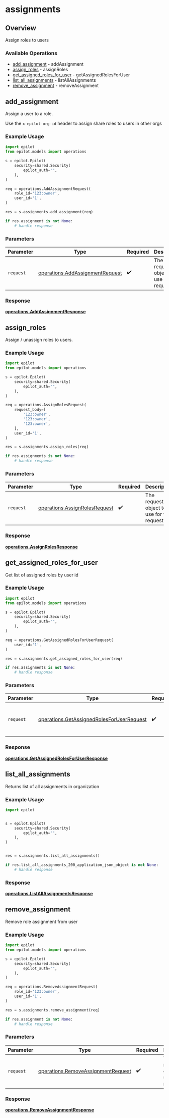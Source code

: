 # assignments

## Overview

Assign roles to users

### Available Operations

* [add_assignment](#add_assignment) - addAssignment
* [assign_roles](#assign_roles) - assignRoles
* [get_assigned_roles_for_user](#get_assigned_roles_for_user) - getAssignedRolesForUser
* [list_all_assignments](#list_all_assignments) - listAllAssignments
* [remove_assignment](#remove_assignment) - removeAssignment

## add_assignment

Assign a user to a role.

Use the `x-epilot-org-id` header to assign share roles to users in other orgs


### Example Usage

```python
import epilot
from epilot.models import operations

s = epilot.Epilot(
    security=shared.Security(
        epilot_auth="",
    ),
)

req = operations.AddAssignmentRequest(
    role_id='123:owner',
    user_id='1',
)

res = s.assignments.add_assignment(req)

if res.assignment is not None:
    # handle response
```

### Parameters

| Parameter                                                                          | Type                                                                               | Required                                                                           | Description                                                                        |
| ---------------------------------------------------------------------------------- | ---------------------------------------------------------------------------------- | ---------------------------------------------------------------------------------- | ---------------------------------------------------------------------------------- |
| `request`                                                                          | [operations.AddAssignmentRequest](../../models/operations/addassignmentrequest.md) | :heavy_check_mark:                                                                 | The request object to use for the request.                                         |


### Response

**[operations.AddAssignmentResponse](../../models/operations/addassignmentresponse.md)**


## assign_roles

Assign / unassign roles to users.

### Example Usage

```python
import epilot
from epilot.models import operations

s = epilot.Epilot(
    security=shared.Security(
        epilot_auth="",
    ),
)

req = operations.AssignRolesRequest(
    request_body=[
        '123:owner',
        '123:owner',
        '123:owner',
    ],
    user_id='1',
)

res = s.assignments.assign_roles(req)

if res.assignments is not None:
    # handle response
```

### Parameters

| Parameter                                                                      | Type                                                                           | Required                                                                       | Description                                                                    |
| ------------------------------------------------------------------------------ | ------------------------------------------------------------------------------ | ------------------------------------------------------------------------------ | ------------------------------------------------------------------------------ |
| `request`                                                                      | [operations.AssignRolesRequest](../../models/operations/assignrolesrequest.md) | :heavy_check_mark:                                                             | The request object to use for the request.                                     |


### Response

**[operations.AssignRolesResponse](../../models/operations/assignrolesresponse.md)**


## get_assigned_roles_for_user

Get list of assigned roles by user id

### Example Usage

```python
import epilot
from epilot.models import operations

s = epilot.Epilot(
    security=shared.Security(
        epilot_auth="",
    ),
)

req = operations.GetAssignedRolesForUserRequest(
    user_id='1',
)

res = s.assignments.get_assigned_roles_for_user(req)

if res.assignments is not None:
    # handle response
```

### Parameters

| Parameter                                                                                              | Type                                                                                                   | Required                                                                                               | Description                                                                                            |
| ------------------------------------------------------------------------------------------------------ | ------------------------------------------------------------------------------------------------------ | ------------------------------------------------------------------------------------------------------ | ------------------------------------------------------------------------------------------------------ |
| `request`                                                                                              | [operations.GetAssignedRolesForUserRequest](../../models/operations/getassignedrolesforuserrequest.md) | :heavy_check_mark:                                                                                     | The request object to use for the request.                                                             |


### Response

**[operations.GetAssignedRolesForUserResponse](../../models/operations/getassignedrolesforuserresponse.md)**


## list_all_assignments

Returns list of all assignments in organization

### Example Usage

```python
import epilot


s = epilot.Epilot(
    security=shared.Security(
        epilot_auth="",
    ),
)


res = s.assignments.list_all_assignments()

if res.list_all_assignments_200_application_json_object is not None:
    # handle response
```


### Response

**[operations.ListAllAssignmentsResponse](../../models/operations/listallassignmentsresponse.md)**


## remove_assignment

Remove role assignment from user

### Example Usage

```python
import epilot
from epilot.models import operations

s = epilot.Epilot(
    security=shared.Security(
        epilot_auth="",
    ),
)

req = operations.RemoveAssignmentRequest(
    role_id='123:owner',
    user_id='1',
)

res = s.assignments.remove_assignment(req)

if res.assignment is not None:
    # handle response
```

### Parameters

| Parameter                                                                                | Type                                                                                     | Required                                                                                 | Description                                                                              |
| ---------------------------------------------------------------------------------------- | ---------------------------------------------------------------------------------------- | ---------------------------------------------------------------------------------------- | ---------------------------------------------------------------------------------------- |
| `request`                                                                                | [operations.RemoveAssignmentRequest](../../models/operations/removeassignmentrequest.md) | :heavy_check_mark:                                                                       | The request object to use for the request.                                               |


### Response

**[operations.RemoveAssignmentResponse](../../models/operations/removeassignmentresponse.md)**

